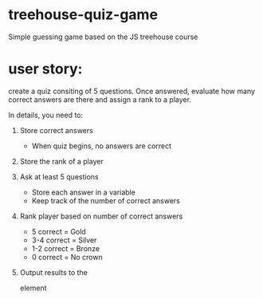 # treehouse-quiz-game
Simple guessing game based on the JS treehouse course

# user story:
create a quiz consiting of 5 questions. Once answered, evaluate how many correct answers are there and assign a rank to a player.

In details, you need to:

1. Store correct answers
   - When quiz begins, no answers are correct
2. Store the rank of a player

3. Ask at least 5 questions
   - Store each answer in a variable
   - Keep track of the number of correct answers

4. Rank player based on number of correct answers
   - 5 correct = Gold
   - 3-4 correct = Silver
   - 1-2 correct = Bronze
   - 0 correct = No crown

5. Output results to the <main> element
